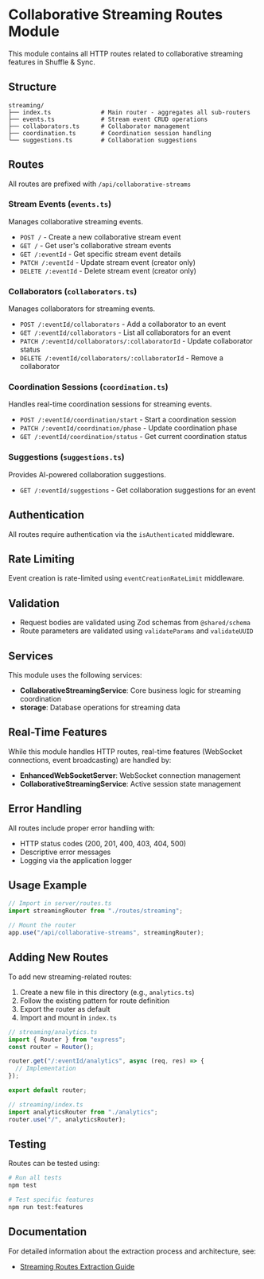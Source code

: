 # Collaborative Streaming Routes Module

This module contains all HTTP routes related to collaborative streaming features in Shuffle & Sync.

## Structure

```
streaming/
├── index.ts              # Main router - aggregates all sub-routers
├── events.ts             # Stream event CRUD operations
├── collaborators.ts      # Collaborator management
├── coordination.ts       # Coordination session handling
└── suggestions.ts        # Collaboration suggestions
```

## Routes

All routes are prefixed with `/api/collaborative-streams`

### Stream Events (`events.ts`)

Manages collaborative streaming events.

- `POST /` - Create a new collaborative stream event
- `GET /` - Get user's collaborative stream events
- `GET /:eventId` - Get specific stream event details
- `PATCH /:eventId` - Update stream event (creator only)
- `DELETE /:eventId` - Delete stream event (creator only)

### Collaborators (`collaborators.ts`)

Manages collaborators for streaming events.

- `POST /:eventId/collaborators` - Add a collaborator to an event
- `GET /:eventId/collaborators` - List all collaborators for an event
- `PATCH /:eventId/collaborators/:collaboratorId` - Update collaborator status
- `DELETE /:eventId/collaborators/:collaboratorId` - Remove a collaborator

### Coordination Sessions (`coordination.ts`)

Handles real-time coordination sessions for streaming events.

- `POST /:eventId/coordination/start` - Start a coordination session
- `PATCH /:eventId/coordination/phase` - Update coordination phase
- `GET /:eventId/coordination/status` - Get current coordination status

### Suggestions (`suggestions.ts`)

Provides AI-powered collaboration suggestions.

- `GET /:eventId/suggestions` - Get collaboration suggestions for an event

## Authentication

All routes require authentication via the `isAuthenticated` middleware.

## Rate Limiting

Event creation is rate-limited using `eventCreationRateLimit` middleware.

## Validation

- Request bodies are validated using Zod schemas from `@shared/schema`
- Route parameters are validated using `validateParams` and `validateUUID`

## Services

This module uses the following services:

- **CollaborativeStreamingService**: Core business logic for streaming coordination
- **storage**: Database operations for streaming data

## Real-Time Features

While this module handles HTTP routes, real-time features (WebSocket connections, event broadcasting) are handled by:

- **EnhancedWebSocketServer**: WebSocket connection management
- **CollaborativeStreamingService**: Active session state management

## Error Handling

All routes include proper error handling with:
- HTTP status codes (200, 201, 400, 403, 404, 500)
- Descriptive error messages
- Logging via the application logger

## Usage Example

```typescript
// Import in server/routes.ts
import streamingRouter from "./routes/streaming";

// Mount the router
app.use("/api/collaborative-streams", streamingRouter);
```

## Adding New Routes

To add new streaming-related routes:

1. Create a new file in this directory (e.g., `analytics.ts`)
2. Follow the existing pattern for route definition
3. Export the router as default
4. Import and mount in `index.ts`

```typescript
// streaming/analytics.ts
import { Router } from "express";
const router = Router();

router.get("/:eventId/analytics", async (req, res) => {
  // Implementation
});

export default router;
```

```typescript
// streaming/index.ts
import analyticsRouter from "./analytics";
router.use("/", analyticsRouter);
```

## Testing

Routes can be tested using:

```bash
# Run all tests
npm test

# Test specific features
npm run test:features
```

## Documentation

For detailed information about the extraction process and architecture, see:
- [Streaming Routes Extraction Guide](../../docs/STREAMING_ROUTES_EXTRACTION.md)
